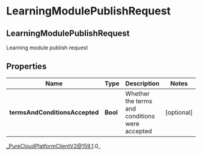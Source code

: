 # LearningModulePublishRequest

## LearningModulePublishRequest
Learning module publish request

## Properties

|Name | Type | Description | Notes|
|------------ | ------------- | ------------- | -------------|
| **termsAndConditionsAccepted** | **Bool** | Whether the terms and conditions were accepted | [optional] |



_PureCloudPlatformClientV2@159.1.0_

